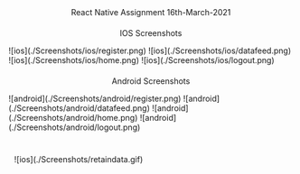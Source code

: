 <div align="center">React Native Assignment 16th-March-2021</div>

<div style="margin-bottom:40px">


<p style="margin-top:20px;text-align:center"> IOS Screenshots</p>
<div style="display:flex;justify-content:space-evenly">
![ios](./Screenshots/ios/register.png)
![ios](./Screenshots/ios/datafeed.png)
![ios](./Screenshots/ios/home.png)
![ios](./Screenshots/ios/logout.png)
</div>



<p style="margin-top:20px;text-align:center"> Android Screenshots</p>
<div style="display:flex;justify-content:space-evenly">
![android](./Screenshots/android/register.png)
![android](./Screenshots/android/datafeed.png)
![android](./Screenshots/android/home.png)
![android](./Screenshots/android/logout.png)
</div>
</div>



<div style="margin:20px 10px">
![ios](./Screenshots/retaindata.gif)

</div>
